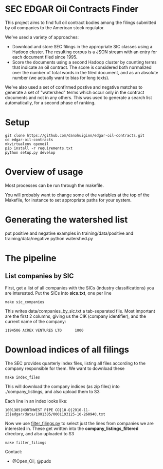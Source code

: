 # SEC EDGAR Oil Contracts Finder

This project aims to find full oil contract bodies among the filings submitted by
oil companies to the American stock regulator.

We've used a variety of approaches:

* Download and store SEC filings in the appropriate SIC classes using a Hadoop
  cluster. The resulting corpus is a JSON stream with an entry for each
  document filed since 1995.
* Score the documents using a second Hadoop cluster by counting terms that
  indicate an oil contract. The score is considered both normalized over
  the number of total words in the filed document, and as an absolute
  number (we actually want to bias for long texts).

We've also used a set of confirmed postive and negative matches to
generate a set of "watershed" terms which occur only in the contract
documents and not in any others. This was used to generate a search list
automatically, for a second phase of ranking.

# Setup

```
git clone https://github.com/danohuiginn/edgar-oil-contracts.git
cd edgar-oil-contracts
mkvirtualenv openoil
pip install -r requirements.txt
python setup.py develop
```

# Overview of usage

Most processes can be run through the makefile.

You will probably want to change some of the variables at the top of the Makefile, for instance to set appropriate paths for your system.



# Generating the watershed list

put positive and negative examples in training/data/positive and training/data/negative
python watershed.py


# The pipeline

## List companies by SIC

First, get a list of all companies with the SICs (industry classifications) you are interested.
Put the SICs into **sics.txt**, one per line

```
make sic_companies
```

This writes data/companies_by_sic.txt a tab-separated file. Most important are the first 2 columns, giving us the CIK (company identifier), and the current name of the company:

```
1194506	ACREX VENTURES LTD	  	1000
```

# Download indices of all filings

The SEC provides quarterly index files, listing all files according to the company responsible for them. We want to download these

```
make index_files
```

This will download the company indices (as zip files) into ./company_listings, and also upload them to S3

Each line in an index looks like:

```
1001385|NORTHWEST PIPE CO|10-Q|2010-11-15|edgar/data/1001385/0001193125-10-260940.txt
```

Now we use [filter_filings.py](filter_filings.py) to select just the lines from companies we are interested in. These get written into the **company_listings_filtered** directory, and also uploaded to S3

```
make filter_filings
```





Contact:

* @Open_Oil, @pudo
